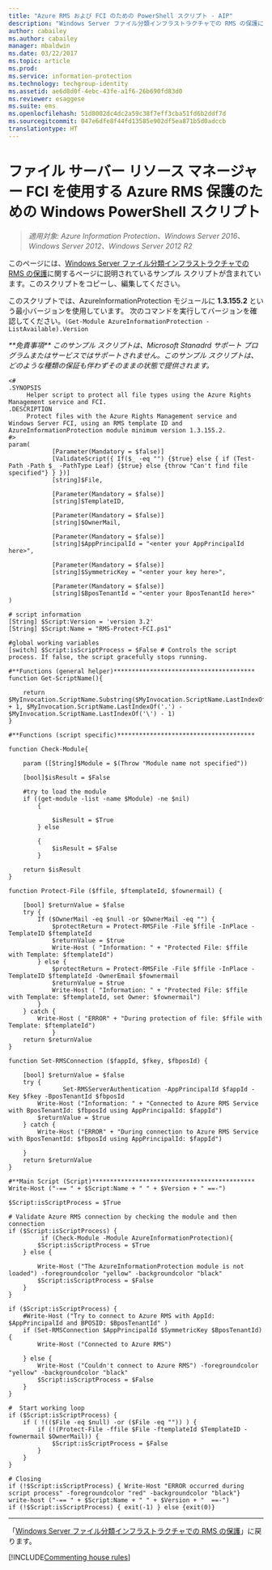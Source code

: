 ```yaml
---
title: "Azure RMS および FCI のための PowerShell スクリプト - AIP"
description: "Windows Server ファイル分類インフラストラクチャでの RMS の保護に関するページで説明されている、コピーして編集するためのサンプル スクリプトです。"
author: cabailey
ms.author: cabailey
manager: mbaldwin
ms.date: 03/22/2017
ms.topic: article
ms.prod: 
ms.service: information-protection
ms.technology: techgroup-identity
ms.assetid: ae6d8d0f-4ebc-43fe-a1f6-26b690fd83d0
ms.reviewer: esaggese
ms.suite: ems
ms.openlocfilehash: 51d8002dc4dc2a59c38f7eff3cba51fd6b2ddf7d
ms.sourcegitcommit: 047e6dfe8f44fd13585e902df5ea871b5d0adccb
translationtype: HT
---
```

# <a name="windows-powershell-script-for-azure-rms-protection-by-using-file-server-resource-manager-fci"></a>ファイル サーバー リソース マネージャー FCI を使用する Azure RMS 保護のための Windows PowerShell スクリプト

>*適用対象: Azure Information Protection、Windows Server 2016、Windows Server 2012、Windows Server 2012 R2*

このページには、[Windows Server ファイル分類インフラストラクチャでの RMS の保護](configure-fci.md)に関するページに説明されているサンプル スクリプトが含まれています。このスクリプトをコピーし、編集してください。

このスクリプトでは、AzureInformationProtection モジュールに **1.3.155.2** という最小バージョンを使用しています。 次のコマンドを実行してバージョンを確認してください。`(Get-Module AzureInformationProtection -ListAvailable).Version` 

*&#42;&#42;免責事項&#42;&#42; このサンプル スクリプトは、Microsoft Stanadrd サポート プログラムまたはサービスではサポートされません。このサンプル*
*スクリプトは、どのような種類の保証も伴わずそのままの状態で提供されます。*

```
<#
.SYNOPSIS 
     Helper script to protect all file types using the Azure Rights Management service and FCI.
.DESCRIPTION
     Protect files with the Azure Rights Management service and Windows Server FCI, using an RMS template ID and AzureInformationProtection module minimum version 1.3.155.2.   
#>
param(
            [Parameter(Mandatory = $false)]
            [ValidateScript({ If($_ -eq "") {$true} else { if (Test-Path -Path $_ -PathType Leaf) {$true} else {throw "Can't find file specified"} } })]
            [string]$File,

            [Parameter(Mandatory = $false)]
            [string]$TemplateID,

            [Parameter(Mandatory = $false)]
            [string]$OwnerMail,

            [Parameter(Mandatory = $false)]
            [string]$AppPrincipalId = "<enter your AppPrincipalId here>",

            [Parameter(Mandatory = $false)]
            [string]$SymmetricKey = "<enter your key here>",

            [Parameter(Mandatory = $false)]
            [string]$BposTenantId = "<enter your BposTenantId here>"
) 

# script information
[String] $Script:Version = 'version 3.2' 
[String] $Script:Name = "RMS-Protect-FCI.ps1"

#global working variables
[switch] $Script:isScriptProcess = $False # Controls the script process. If false, the script gracefully stops running.

#**Functions (general helper)***************************************
function Get-ScriptName(){ 

    return $MyInvocation.ScriptName.Substring($MyInvocation.ScriptName.LastIndexOf('\') + 1, $MyInvocation.ScriptName.LastIndexOf('.') - $MyInvocation.ScriptName.LastIndexOf('\') - 1)
}

#**Functions (script specific)**************************************

function Check-Module{

    param ([String]$Module = $(Throw "Module name not specified"))

    [bool]$isResult = $False

    #try to load the module
    if ((get-module -list -name $Module) -ne $nil)
        {

            $isResult = $True
        } else 
        
        {
            $isResult = $False
        } 

    return $isResult
}

function Protect-File ($ffile, $ftemplateId, $fownermail) {

    [bool] $returnValue = $false
    try {
        If ($OwnerMail -eq $null -or $OwnerMail -eq "") {
            $protectReturn = Protect-RMSFile -File $ffile -InPlace -TemplateID $ftemplateId
            $returnValue = $true
            Write-Host ( "Information: " + "Protected File: $ffile with Template: $ftemplateId")
        } else {
            $protectReturn = Protect-RMSFile -File $ffile -InPlace -TemplateID $ftemplateId -OwnerEmail $fownermail
            $returnValue = $true
            Write-Host ( "Information: " + "Protected File: $ffile with Template: $ftemplateId, set Owner: $fownermail")
        }
    } catch {
        Write-Host ( "ERROR" + "During protection of file: $ffile with Template: $ftemplateId")
            }
    return $returnValue
}

function Set-RMSConnection ($fappId, $fkey, $fbposId) {

    [bool] $returnValue = $false
    try {
               Set-RMSServerAuthentication -AppPrincipalId $fappId -Key $fkey -BposTenantId $fbposId
        Write-Host ("Information: " + "Connected to Azure RMS Service with BposTenantId: $fbposId using AppPrincipalId: $fappId")
        $returnValue = $true
    } catch {
        Write-Host ("ERROR" + "During connection to Azure RMS Service with BposTenantId: $fbposId using AppPrincipalId: $fappId")

    }
    return $returnValue
}

#**Main Script (Script)*********************************************
Write-Host ("-== " + $Script:Name + " " + $Version + " ==-")

$Script:isScriptProcess = $True

# Validate Azure RMS connection by checking the module and then connection
if ($Script:isScriptProcess) {
         if (Check-Module -Module AzureInformationProtection){
        $Script:isScriptProcess = $True
    } else {

        Write-Host ("The AzureInformationProtection module is not loaded") -foregroundcolor "yellow" -backgroundcolor "black"            
        $Script:isScriptProcess = $False
    }
}

if ($Script:isScriptProcess) {
    #Write-Host ("Try to connect to Azure RMS with AppId: $AppPrincipalId and BPOSID: $BposTenantId" )    
    if (Set-RMSConnection $AppPrincipalId $SymmetricKey $BposTenantId) {
        Write-Host ("Connected to Azure RMS")

    } else {
        Write-Host ("Couldn't connect to Azure RMS") -foregroundcolor "yellow" -backgroundcolor "black"
        $Script:isScriptProcess = $False
    }
}

#  Start working loop
if ($Script:isScriptProcess) {
    if ( !(($File -eq $null) -or ($File -eq "")) ) {
        if (!(Protect-File -ffile $File -ftemplateId $TemplateID -fownermail $OwnerMail)) {
            $Script:isScriptProcess = $False           
        }
    }
}

# Closing
if (!$Script:isScriptProcess) { Write-Host "ERROR occurred during script process" -foregroundcolor "red" -backgroundcolor "black"}
write-host ("-== " + $Script:Name + " " + $Version + "  ==-")
if (!$Script:isScriptProcess) { exit(-1) } else {exit(0)}
```

---

「[Windows Server ファイル分類インフラストラクチャでの RMS の保護](configure-fci.md)」に戻ります。

[!INCLUDE[Commenting house rules](../includes/houserules.md)]